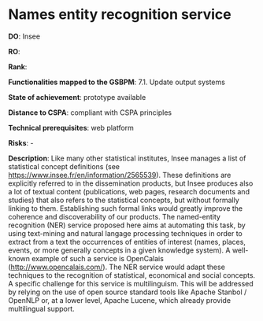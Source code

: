 # Names entity recognition service

**DO**: Insee

**RO**:

**Rank**: 

**Functionalities mapped to the GSBPM**: 7.1. Update output systems

**State of achievement**: prototype available

**Distance to CSPA**: compliant with CSPA principles

**Technical prerequisites**: web platform

**Risks**: -

**Description**: Like many other statistical institutes, Insee manages a list of statistical concept definitions (see https://www.insee.fr/en/information/2565539). These definitions are explicitly referred to in the dissemination products, but Insee produces also a lot of textual content (publications, web pages, research documents and studies) that also refers to the statistical concepts, but without formally linking to them. Establishing such formal links would greatly improve the coherence and discoverability of our products. 
The named-entity recognition (NER) service proposed here aims at automating this task, by using text-mining and natural langage processing techniques in order to extract from a text the occurrences of entities of interest (names, places, events, or more generally concepts in a given knowledge system). A well-known example of such a service is OpenCalais (http://www.opencalais.com/). The NER service would adapt these techniques to the recognition of statistical, economical and social concepts. 
 A specific challenge for this service is multilinguism. This will be addressed by relying on the use of open source standard tools like Apache Stanbol / OpenNLP or, at a lower level, Apache Lucene, which already provide multilingual support.
